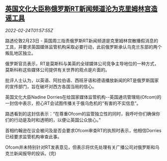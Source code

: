 <!--1645668062000-->
[英国文化大臣称俄罗斯RT新闻频道沦为克里姆林宫造谣工具](https://cn.reuters.com/article/britain-criticism-russia-media-0223-wedn-idCNKBS2KT06L)
------

<div><i>2022-02-24T01:57:55Z</i></div><p>路透伦敦2月23日 - 英国周三指责俄罗斯RT新闻频道是克里姆林宫散播假消息的工具，并要求英国媒体监管机构采取必要行动，此前俄罗斯承认乌克兰东部的两个叛乱地区独立。</p><p>俄罗斯官员表示，RT是莫斯科与美英的全球媒体公司竞争主导地位的一种方式，莫斯科称这些媒体公司提供有关世界的观点是片面的。</p><p>批评人士认为，以英语、阿拉伯语、西班牙语和德语播放新闻的RT是俄罗斯国家的宣传部门，旨在破坏对西方各国当局的信心。</p><p>英国文化大臣Nadine Dorries在给国家媒体监管机构--英国通讯管理局(Ofcom)的一封信中表示，担心RT会试图传播关于俄乌危机的“有害的不实信息”。</p><p>路透看到的这封信表示：“在尊重Ofcom的监管独立性的同时，我呼吁你们确保你们的行动是及时和透明的，以便让英国公众放心。”</p><p>首相约翰逊在议会被问及是否会要求Ofcom审查RT的执照时表示，他相信Dorries已经要求监管机构审查此事。</p><p>Ofcom并未特别针对RT发表意见，但表示将优先处理有关广播公司对俄罗斯和乌克兰新闻报导的投诉。(完)</p>
